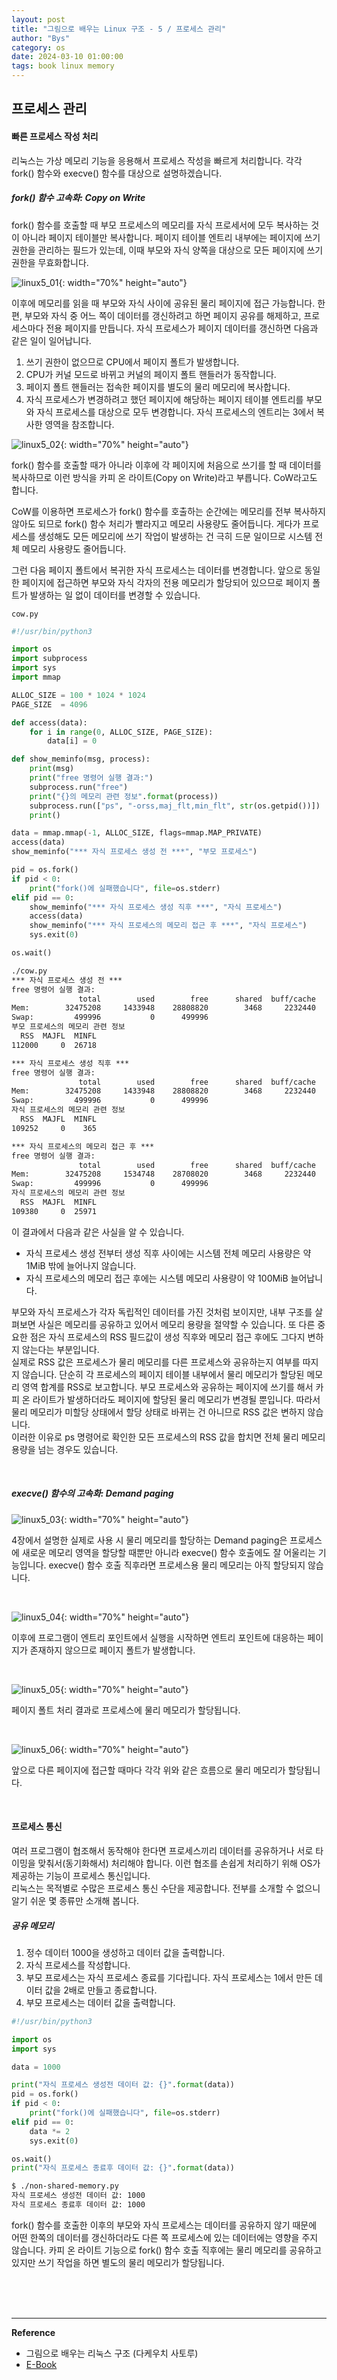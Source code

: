 ```yaml
---
layout: post
title: "그림으로 배우는 Linux 구조 - 5 / 프로세스 관리"
author: "Bys"
category: os
date: 2024-03-10 01:00:00
tags: book linux memory
---
```



## 프로세스 관리

#### 빠른 프로세스 작성 처리
리눅스는 가상 메모리 기능을 응용해서 프로세스 작성을 빠르게 처리합니다. 각각 fork() 함수와 execve() 함수를 대상으로 설명하겠습니다.  

##### fork() 함수 고속화: Copy on Write
fork() 함수를 호출할 때 부모 프로세스의 메모리를 자식 프로세서에 모두 복사하는 것이 아니라 페이지 테이블만 복사합니다. 페이지 테이블 엔트리 내부에는 페이지에 쓰기 권한을 관리하는 필드가 있는데, 이때 부모와 자식 양쪽을 대상으로 모든 페이지에 쓰기 권한을 무효화합니다.  

![linux5_01](/assets/book/linux/05/linux5_01.png){: width="70%" height="auto"}  

이후에 메모리를 읽을 때 부모와 자식 사이에 공유된 물리 페이지에 접근 가능합니다. 한편, 부모와 자식 중 어느 쪽이 데이터를 갱신하려고 하면 페이지 공유를 해제하고, 프로세스마다 전용 페이지를 만듭니다. 자식 프로세스가 페이지 데이터를 갱신하면 다음과 같은 일이 일어납니다.

1. 쓰기 권한이 없으므로 CPU에서 페이지 폴트가 발생합니다. 
2. CPU가 커널 모드로 바뀌고 커널의 페이지 폴트 핸들러가 동작합니다. 
3. 페이지 폴트 핸들러는 접속한 페이지를 별도의 물리 메모리에 복사합니다.
4. 자식 프로세스가 변경하려고 했던 페이지에 해당하는 페이지 테이블 엔트리를 부모와 자식 프로세스를 대상으로 모두 변경합니다. 자식 프로세스의 엔트리는 3에서 복사한 영역을 참조합니다.  

![linux5_02](/assets/book/linux/05/linux5_02.png){: width="70%" height="auto"}  

fork() 함수를 호출할 때가 아니라 이후에 각 페이지에 처음으로 쓰기를 할 때 데이터를 복사하므로 이런 방식을 카피 온 라이트(Copy on Write)라고 부릅니다. CoW라고도 합니다.  

CoW를 이용하면 프로세스가 fork() 함수를 호출하는 순간에는 메모리를 전부 복사하지 않아도 되므로 fork() 함수 처리가 빨라지고 메모리 사용량도 줄어듭니다. 게다가 프로세스를 생성해도 모든 메모리에 쓰기 작업이 발생하는 건 극히 드문 일이므로 시스템 전체 메모리 사용량도 줄어듭니다.  

그런 다음 페이지 폴트에서 복귀한 자식 프로세스는 데이터를 변경합니다. 앞으로 동일한 페이지에 접근하면 부모와 자식 각자의 전용 메모리가 할당되어 있으므로 페이지 폴트가 발생하는 일 없이 데이터를 변경할 수 있습니다.  

`cow.py`  
```python
#!/usr/bin/python3

import os
import subprocess
import sys
import mmap

ALLOC_SIZE = 100 * 1024 * 1024
PAGE_SIZE  = 4096

def access(data):
    for i in range(0, ALLOC_SIZE, PAGE_SIZE):
        data[i] = 0

def show_meminfo(msg, process):
    print(msg)
    print("free 명령어 실행 결과:")
    subprocess.run("free")
    print("{}의 메모리 관련 정보".format(process))
    subprocess.run(["ps", "-orss,maj_flt,min_flt", str(os.getpid())])
    print()

data = mmap.mmap(-1, ALLOC_SIZE, flags=mmap.MAP_PRIVATE)
access(data)
show_meminfo("*** 자식 프로세스 생성 전 ***", "부모 프로세스")

pid = os.fork()
if pid < 0:
    print("fork()에 실패했습니다", file=os.stderr)
elif pid == 0:
    show_meminfo("*** 자식 프로세스 생성 직후 ***", "자식 프로세스")
    access(data)
    show_meminfo("*** 자식 프로세스의 메모리 접근 후 ***", "자식 프로세스")
    sys.exit(0)

os.wait()
```

```txt
./cow.py 
*** 자식 프로세스 생성 전 ***
free 명령어 실행 결과:
               total        used        free      shared  buff/cache   available
Mem:        32475208     1433948    28808820        3468     2232440    30574480
Swap:         499996           0      499996
부모 프로세스의 메모리 관련 정보
  RSS  MAJFL  MINFL
112000     0  26718

*** 자식 프로세스 생성 직후 ***
free 명령어 실행 결과:
               total        used        free      shared  buff/cache   available
Mem:        32475208     1433948    28808820        3468     2232440    30574480
Swap:         499996           0      499996
자식 프로세스의 메모리 관련 정보
  RSS  MAJFL  MINFL
109252     0    365

*** 자식 프로세스의 메모리 접근 후 ***
free 명령어 실행 결과:
               total        used        free      shared  buff/cache   available
Mem:        32475208     1534748    28708020        3468     2232440    30473680
Swap:         499996           0      499996
자식 프로세스의 메모리 관련 정보
  RSS  MAJFL  MINFL
109380     0  25971
```
이 결과에서 다음과 같은 사실을 알 수 있습니다.
- 자식 프로세스 생성 전부터 생성 직후 사이에는 시스템 전체 메모리 사용량은 약 1MiB 밖에 늘어나지 않습니다. 
- 자식 프로세스의 메모리 접근 후에는 시스템 메모리 사용량이 약 100MiB 늘어납니다.  

부모와 자식 프로세스가 각자 독립적인 데이터를 가진 것처럼 보이지만, 내부 구조를 살펴보면 사실은 메모리를 공유하고 있어서 메모리 용량을 절약할 수 있습니다. 또 다른 중요한 점은 자식 프로세스의 RSS 필드값이 생성 직후와 메모리 접근 후에도 그다지 변하지 않는다는 부분입니다.  
실제로 RSS 값은 프로세스가 물리 메모리를 다른 프로세스와 공유하는지 여부를 따지지 않습니다. 단순히 각 프로세스의 페이지 테이블 내부에서 물리 메모리가 할당된 메모리 영역 합계를 RSS로 보고합니다. 부모 프로세스와 공유하는 페이지에 쓰기를 해서 카피 온 라이트가 발생하더라도 페이지에 할당된 물리 메모리가 변경될 뿐입니다. 따라서 물리 메모리가 미할당 상태에서 할당 상태로 바뀌는 건 아니므로 RSS 값은 변하지 않습니다.  
이러한 이유로 ps 명령어로 확인한 모든 프로세스의 RSS 값을 합치면 전체 물리 메모리 용량을 넘는 경우도 있습니다.  

<br>

##### execve() 함수의 고속화: Demand paging

![linux5_03](/assets/book/linux/05/linux5_03.png){: width="70%" height="auto"}  

4장에서 설명한 실제로 사용 시 물리 메모리를 할당하는 Demand paging은 프로세스에 새로운 메모리 영역을 할당할 때뿐만 아니라 execve() 함수 호출에도 잘 어울리는 기능입니다. execve() 함수 호출 직후라면 프로세스용 물리 메모리는 아직 할당되지 않습니다. 

<br>

![linux5_04](/assets/book/linux/05/linux5_04.png){: width="70%" height="auto"}  

이후에 프로그램이 엔트리 포인트에서 실행을 시작하면 엔트리 포인트에 대응하는 페이지가 존재하지 않으므로 페이지 폴트가 발생합니다. 

<br>

![linux5_05](/assets/book/linux/05/linux5_05.png){: width="70%" height="auto"}  

페이지 폴트 처리 결과로 프로세스에 물리 메모리가 할당됩니다. 

<br>

![linux5_06](/assets/book/linux/05/linux5_06.png){: width="70%" height="auto"}  

앞으로 다른 페이지에 접근할 때마다 각각 위와 같은 흐름으로 물리 메모리가 할당됩니다. 

<br>

#### 프로세스 통신  
여러 프로그램이 협조해서 동작해야 한다면 프로세스끼리 데이터를 공유하거나 서로 타이밍을 맞춰서(동기화해서) 처리해야 합니다. 이런 협조를 손쉽게 처리하기 위해 OS가 제공하는 기능이 프로세스 통신입니다.  
리눅스는 목적별로 수많은 프로세스 통신 수단을 제공합니다. 전부를 소개할 수 없으니 알기 쉬운 몇 종류만 소개해 봅니다.  

##### 공유 메모리  
1. 정수 데이터 1000을 생성하고 데이터 값을 출력합니다. 
2. 자식 프로세스를 작성합니다.
3. 부모 프로세스는 자식 프로세스 종료를 기다립니다. 자식 프로세스는 1에서 만든 데이터 값을 2배로 만들고 종료합니다.
4. 부모 프로세스는 데이터 값을 출력합니다.  

```python
#!/usr/bin/python3

import os
import sys

data = 1000

print("자식 프로세스 생성전 데이터 값: {}".format(data))
pid = os.fork()
if pid < 0:
    print("fork()에 실패했습니다", file=os.stderr)
elif pid == 0:
    data *= 2
    sys.exit(0)

os.wait()
print("자식 프로세스 종료후 데이터 값: {}".format(data))
```

```bash
$ ./non-shared-memory.py 
자식 프로세스 생성전 데이터 값: 1000
자식 프로세스 종료후 데이터 값: 1000
```
fork() 함수를 호출한 이후의 부모와 자식 프로세스는 데이터를 공유하지 않기 때문에 어떤 한쪽의 데이터를 갱신하더라도 다른 쪽 프로세스에 있는 데이터에는 영향을 주지 않습니다. 
카피 온 라이트 기능으로 fork() 함수 호출 직후에는 물리 메모리를 공유하고 있지만 쓰기 작업을 하면 별도의 물리 메모리가 할당됩니다.  


<br><br><br>

---

**Reference**  
- 그림으로 배우는 리눅스 구조 (다케우치 사토루)  
- [E-Book](https://books.google.co.kr/books?id=7djUEAAAQBAJ&pg=PA35&hl=ko&source=gbs_selected_pages&cad=1#v=onepage&q&f=false)
